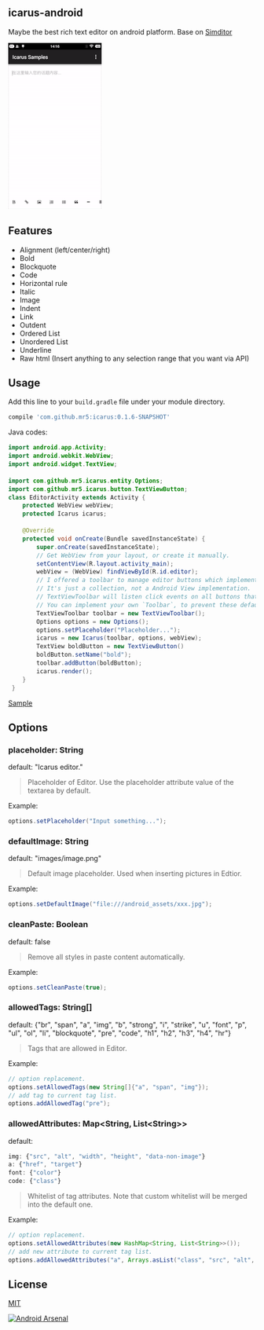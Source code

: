 ## icarus-android
Maybe the best rich text editor on android platform. Base on [Simditor](https://github.com/mycolorway/simditor)

![demo](demo.gif)	


## Features
* Alignment (left/center/right)
* Bold
* Blockquote
* Code
* Horizontal rule
* Italic
* Image
* Indent
* Link
* Outdent
* Ordered List
* Unordered List
* Underline
* Raw html (Insert anything to any selection range that you want via API)

## Usage
Add this line to your `build.gradle` file under your module directory.
```groovy
compile 'com.github.mr5:icarus:0.1.6-SNAPSHOT'
```
Java codes:
```java
import android.app.Activity;
import android.webkit.WebView;
import android.widget.TextView;

import com.github.mr5.icarus.entity.Options;
import com.github.mr5.icarus.button.TextViewButton;
class EditorActivity extends Activity {
	protected WebView webView;
    protected Icarus icarus;

    @Override
    protected void onCreate(Bundle savedInstanceState) {
        super.onCreate(savedInstanceState);
        // Get WebView from your layout, or create it manually.
        setContentView(R.layout.activity_main);
        webView = (WebView) findViewById(R.id.editor);
        // I offered a toolbar to manage editor buttons which implements TextView that with icon fonts. 
        // It's just a collection, not a Android View implementation. 
        // TextViewToolbar will listen click events on all buttons that added to it. 
        // You can implement your own `Toolbar`, to prevent these default behaviors.
        TextViewToolbar toolbar = new TextViewToolbar();
        Options options = new Options();
        options.setPlaceholder("Placeholder...");
        icarus = new Icarus(toolbar, options, webView);
        TextView boldButton = new TextViewButton()
        boldButton.setName("bold");
		toolbar.addButton(boldButton);
        icarus.render();
    }
 }
```

[Sample](https://github.com/mr5/icarus-android/tree/master/samples)

## Options
### placeholder: String

default: "Icarus editor."

> Placeholder of Editor. Use the placeholder attribute value of the textarea by default.

Example:

```java
options.setPlaceholder("Input something...");
```

### defaultImage: String

default: "images/image.png"

> Default image placeholder. Used when inserting pictures in Edtior.

Example:

```java
options.setDefaultImage("file:///android_assets/xxx.jpg");
```

### cleanPaste: Boolean
default: false
> Remove all styles in paste content automatically.

Example:

```java
options.setCleanPaste(true);
```

### allowedTags: String[]
default: {"br", "span", "a", "img", "b", "strong", "i", "strike", "u", "font", "p", "ul", "ol", "li", "blockquote", "pre", "code", "h1", "h2", "h3", "h4", "hr"}
> Tags that are allowed in Editor.

Example:

```java
// option replacement.
options.setAllowedTags(new String[]{"a", "span", "img"});
// add tag to current tag list.
options.addAllowedTag("pre");
```

### allowedAttributes: Map&lt;String, List&lt;String&gt;&gt;

default: 

```javascript
img: {"src", "alt", "width", "height", "data-non-image"}
a: {"href", "target"}
font: {"color"}
code: {"class"}
```

> Whitelist of tag attributes.  Note that custom whitelist will be merged into the default one.

Example:
```java
// option replacement.
options.setAllowedAttributes(new HashMap<String, List<String>>());
// add new attribute to current tag list.
options.addAllowedAttributes("a", Arrays.asList("class", "src", "alt", "data-type"));
```

## License
[MIT](https://opensource.org/licenses/MIT)



[![Android Arsenal](https://img.shields.io/badge/Android%20Arsenal-icarus--android-green.svg?style=true)](https://android-arsenal.com/details/1/3601)

